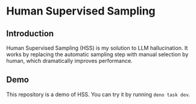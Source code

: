 # Human Supervised Sampling

## Introduction

Human Supervised Sampling (HSS) is my solution to LLM hallucination. It works by replacing the automatic sampling step with manual selection by human, which dramatically improves performance.

## Demo

This repository is a demo of HSS. You can try it by running `deno task dev`.
